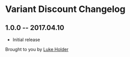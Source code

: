 # Variant Discount Changelog

## 1.0.0 -- 2017.04.10

* Initial release

Brought to you by [Luke Holder](http://craftcms.stackexchange.com/users/91/luke-holder)
